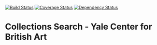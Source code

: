 [![Build Status](https://travis-ci.org/yulgit1/blacklight-collections2.svg?branch=master)](https://travis-ci.org/yulgit1/blacklight-collections2) [![Coverage Status](https://coveralls.io/repos/github/yulgit1/blacklight-collections2/badge.svg?branch=master)](https://coveralls.io/github/yulgit1/blacklight-collections2?branch=master) [![Dependency Status](https://gemnasium.com/badges/github.com/yulgit1/blacklight-collections2.svg)](https://gemnasium.com/github.com/yulgit1/blacklight-collections2)

#  Collections Search - Yale Center for British Art